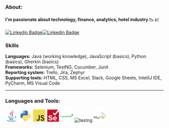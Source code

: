 ### About:

#### I'm passionate about technology, finance, analytics, hotel industry 📉 📈

[![Linkedin Badge](https://img.shields.io/badge/-My%20Linked-blue?style=flat-square)![Linkedin Badge](https://img.shields.io/badge/-blue?style=flat-square&logo=Linkedin&logoColor=white)](https://www.linkedin.com/in/testng/)

### Skills
<b>Languages:</b> Java (working knowledge), JavaScript (basics), Python (basics), Gherkin (basics)<br />
<b>Frameworks:</b> Selenium, TestNG, Cucumber, Junit<br />
<b>Reporting system:</b> Trello, Jira, Zephyr<br />
<b>Supporting tools:</b> HTML, CSS, MS Excel, Slack, Google Sheets, IntelliJ IDE, PyCharm, MS Visual Code<br />

***
### Languages and Tools:
<p align="left">
  <img src="https://raw.githubusercontent.com/devicons/devicon/master/icons/java/java-original.svg" alt="java" title="Java" width="40" height="40"/>
  <img src="https://raw.githubusercontent.com/devicons/devicon/master/icons/python/python-original.svg" alt="python" title="Python" width="40" height="40"/>
  <img src="https://raw.githubusercontent.com/devicons/devicon/master/icons/javascript/javascript-original.svg" alt="javascript" title="JavaScript" width="40" height="40"/>
  <img src="https://raw.githubusercontent.com/devicons/devicon/master/icons/selenium/selenium-original.svg" alt="selenium" title="Selenium" width="40" height="40"/>
  <img src="https://github.com/devicons/devicon/blob/master/icons/cucumber/cucumber-plain-wordmark.svg" alt="cucumber" title="Cucumber" width="40" height="40"/>
  <img src="https://static.javatpoint.com/tutorial/testng/images/testng-tutorial.png" alt="testng" title="TestNG" width="40" height="40"/>
  <img src="https://raw.githubusercontent.com/devicons/devicon/master/icons/mysql/mysql-original-wordmark.svg" alt="testng" title="TestNG" width="40" height="40"/>  
</p>

